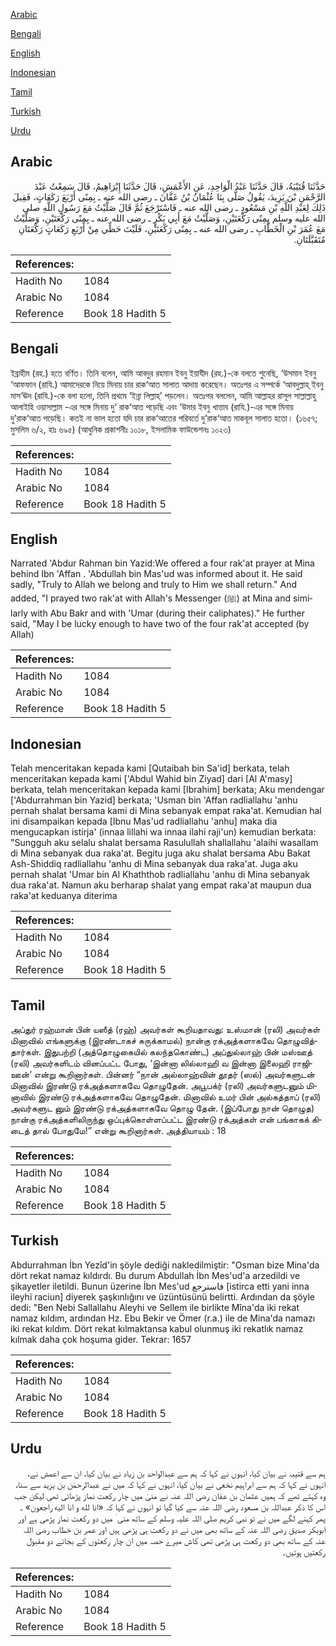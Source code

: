 [Arabic](#arabic)

[Bengali](#bengali)

[English](#english)

[Indonesian](#indonesian)

[Tamil](#tamil)

[Turkish](#turkish)

[Urdu](#urdu)

## Arabic


<div dir="rtl" lang="ar" style={{fontSize:'larger',backgroundColor:'#f8f9fa',padding:20}}>
حَدَّثَنَا قُتَيْبَةُ، قَالَ حَدَّثَنَا عَبْدُ الْوَاحِدِ، عَنِ الأَعْمَشِ، قَالَ حَدَّثَنَا إِبْرَاهِيمُ، قَالَ سَمِعْتُ عَبْدَ الرَّحْمَنِ بْنَ يَزِيدَ، يَقُولُ صَلَّى بِنَا عُثْمَانُ بْنُ عَفَّانَ ـ رضى الله عنه ـ بِمِنًى أَرْبَعَ رَكَعَاتٍ، فَقِيلَ ذَلِكَ لِعَبْدِ اللَّهِ بْنِ مَسْعُودٍ ـ رضى الله عنه ـ فَاسْتَرْجَعَ ثُمَّ قَالَ صَلَّيْتُ مَعَ رَسُولِ اللَّهِ صلى الله عليه وسلم بِمِنًى رَكْعَتَيْنِ، وَصَلَّيْتُ مَعَ أَبِي بَكْرٍ ـ رضى الله عنه ـ بِمِنًى رَكْعَتَيْنِ، وَصَلَّيْتُ مَعَ عُمَرَ بْنِ الْخَطَّابِ ـ رضى الله عنه ـ بِمِنًى رَكْعَتَيْنِ، فَلَيْتَ حَظِّي مِنْ أَرْبَعِ رَكَعَاتٍ رَكْعَتَانِ مُتَقَبَّلَتَانِ‏.‏
</div>
<div style={{backgroundColor:'#f8f9fa',padding:20, marginBottom: 10}}><table> <thead> <tr> <th>References:</th> <th></th> </tr> </thead> <tbody><tr><td>Hadith No</td><td>1084</td></tr><tr><td>Arabic No</td><td>1084</td></tr><tr><td>Reference</td><td>Book 18 Hadith 5</td></tr></tbody></table></div>

## Bengali


<div dir="ltr" lang="bn" style={{fontSize:'larger',backgroundColor:'#f8f9fa',padding:20}}>
ইব্রাহীম (রহ.) হতে বর্ণিত। তিনি বলেন, আমি আবদুর রহমান ইবনু ইয়াযীদ (রহ.)-কে বলতে শুনেছি, ‘উসমান ইবনু ‘আফফান (রাযি.) আমাদেরকে নিয়ে মিনায় চার রাক‘আত সালাত আদায় করেছেন। অতঃপর এ সম্পর্কে ‘আবদুল্লাহ্ ইবনু মাস‘ঊদ (রাযি.)-কে বলা হলো, তিনি প্রথমে ‘ইন্না লিল্লাহ্’ পড়লেন। অতঃপর বললেন, আমি আল্লাহর রাসূল সাল্লাল্লাহু আলাইহি ওয়াসাল্লাম -এর সঙ্গে মিনায় দু‘ রাক‘আত পড়েছি এবং ‘উমার ইবনু খাত্তাব (রাযি.)-এর সঙ্গে মিনায় দু’রাক‘আত পড়েছি। কতই না ভাল হতো যদি চার রাক‘আতের পরিবর্তে দু’রাক‘আত মাকবূল সালাত হতো। (১৬৫৭; মুসলিম ৬/২, হাঃ ৬৯৫) (আধুনিক প্রকাশনীঃ ১০১৮, ইসলামিক ফাউন্ডেশনঃ ১০২৩)
</div>
<div style={{backgroundColor:'#f8f9fa',padding:20, marginBottom: 10}}><table> <thead> <tr> <th>References:</th> <th></th> </tr> </thead> <tbody><tr><td>Hadith No</td><td>1084</td></tr><tr><td>Arabic No</td><td>1084</td></tr><tr><td>Reference</td><td>Book 18 Hadith 5</td></tr></tbody></table></div>

## English


<div dir="ltr" lang="en" style={{fontSize:'larger',backgroundColor:'#f8f9fa',padding:20}}>
Narrated 'Abdur Rahman bin Yazid:We offered a four rak'at prayer at Mina behind Ibn 'Affan . 'Abdullah bin Mas'ud was informed about it. He said sadly, "Truly to Allah we belong and truly to Him we shall return." And added, "I prayed two rak'at with Allah's Messenger (ﷺ) at Mina and similarly with Abu Bakr and with 'Umar (during their caliphates)." He further said, "May I be lucky enough to have two of the four rak'at accepted (by Allah)
</div>
<div style={{backgroundColor:'#f8f9fa',padding:20, marginBottom: 10}}><table> <thead> <tr> <th>References:</th> <th></th> </tr> </thead> <tbody><tr><td>Hadith No</td><td>1084</td></tr><tr><td>Arabic No</td><td>1084</td></tr><tr><td>Reference</td><td>Book 18 Hadith 5</td></tr></tbody></table></div>

## Indonesian


<div dir="ltr" lang="id" style={{fontSize:'larger',backgroundColor:'#f8f9fa',padding:20}}>
Telah menceritakan kepada kami [Qutaibah bin Sa'id] berkata, telah menceritakan kepada kami ['Abdul Wahid bin Ziyad] dari [Al A'masy] berkata, telah menceritakan kepada kami [Ibrahim] berkata; Aku mendengar ['Abdurrahman bin Yazid] berkata; 'Usman bin 'Affan radliallahu 'anhu pernah shalat bersama kami di Mina sebanyak empat raka'at. Kemudian hal ini disampaikan kepada [Ibnu Mas'ud radliallahu 'anhu] maka dia mengucapkan istirja' (innaa lillahi wa innaa ilahi raji'un) kemudian berkata: "Sungguh aku selalu shalat bersama Rasulullah shallallahu 'alaihi wasallam di Mina sebanyak dua raka'at. Begitu juga aku shalat bersama Abu Bakat Ash-Shiddiq radliallahu 'anhu di Mina sebanyak dua raka'at. Juga aku pernah shalat 'Umar bin Al Khaththob radliallahu 'anhu di Mina sebanyak dua raka'at. Namun aku berharap shalat yang empat raka'at maupun dua raka'at keduanya diterima
</div>
<div style={{backgroundColor:'#f8f9fa',padding:20, marginBottom: 10}}><table> <thead> <tr> <th>References:</th> <th></th> </tr> </thead> <tbody><tr><td>Hadith No</td><td>1084</td></tr><tr><td>Arabic No</td><td>1084</td></tr><tr><td>Reference</td><td>Book 18 Hadith 5</td></tr></tbody></table></div>

## Tamil


<div dir="ltr" lang="ta" style={{fontSize:'larger',backgroundColor:'#f8f9fa',padding:20}}>
அப்துர் ரஹ்மான் பின் யஸீத் (ரஹ்) அவர்கள் கூறியதாவது: உஸ்மான் (ரலி) அவர்கள் மினாவில் எங்களுக்கு (இரண்டாகச் சுருக்காமல்) நான்கு ரக்அத்களாகவே தொழுவித்தார்கள். இதுபற்றி (அத்தொழுகையில் கலந்தகொண்ட) அப்துல்லாஹ் பின் மஸ்ஊத் (ரலி) அவர்களிடம் வினப்பட்ட போது, ‘இன்னா லில்லாஹி வ இன்னா இலைஹி ராஜிஊன்’ என்று கூறினார்கள். பின்னர் “நான் அல்லாஹ்வின் தூதர் (ஸல்) அவர்களுடன் மினாவில் இரண்டு ரக்அத்களாகவே தொழுதேன். அபூபக்ர் (ரலி) அவர்களுடனும் மினாவில் இரண்டு ரக்அத்களாகவே தொழுதேன். மினாவில் உமர் பின் அல்கத்தாப் (ரலி) அவர்களுட னும் இரண்டு ரக்அத்களாகவே தொழு தேன். (இப்போது நான் தொழுத) நான்கு ரக்அத்களிலிருந்து ஒப்புக்கொள்ளப்பட்ட இரண்டு ரக்அத்கள் என் பங்காகக் கிடைத் தால் போதுமே!” என்று கூறினார்கள். அத்தியாயம் : 18
</div>
<div style={{backgroundColor:'#f8f9fa',padding:20, marginBottom: 10}}><table> <thead> <tr> <th>References:</th> <th></th> </tr> </thead> <tbody><tr><td>Hadith No</td><td>1084</td></tr><tr><td>Arabic No</td><td>1084</td></tr><tr><td>Reference</td><td>Book 18 Hadith 5</td></tr></tbody></table></div>

## Turkish


<div dir="ltr" lang="tr" style={{fontSize:'larger',backgroundColor:'#f8f9fa',padding:20}}>
Abdurrahman İbn Yezîd'in şöyle dediği nakledilmiştir: "Osman bize Mina'da dört rekat namaz kıldırdı. Bu durum Abdullah İbn Mes'ud'a arzedildi ve şikayetler iletildi. Bunun üzerine İbn Mes'ud فاسترجع [istirca etti yani inna ileyhi raciun] diyerek şaşkınlığını ve üzüntüsünü belirtti. Ardından da şöyle dedi: "Ben Nebi Sallallahu Aleyhi ve Sellem ile birlikte Mîna'da iki rekat namaz kıldım, ardından Hz. Ebu Bekir ve Ömer (r.a.) ile de Mina'da namazı iki rekat kıldım. Dört rekat kılmaktansa kabul olunmuş iki rekatlık namaz kılmak daha çok hoşuma gider. Tekrar: 1657
</div>
<div style={{backgroundColor:'#f8f9fa',padding:20, marginBottom: 10}}><table> <thead> <tr> <th>References:</th> <th></th> </tr> </thead> <tbody><tr><td>Hadith No</td><td>1084</td></tr><tr><td>Arabic No</td><td>1084</td></tr><tr><td>Reference</td><td>Book 18 Hadith 5</td></tr></tbody></table></div>

## Urdu


<div dir="rtl" lang="ur" style={{fontSize:'larger',backgroundColor:'#f8f9fa',padding:20}}>
ہم سے قتیبہ نے بیان کیا، انہوں نے کہا کہ ہم سے عبدالواحد بن زیاد نے بیان کیا، ان سے اعمش نے، انہوں نے کہا کہ ہم سے ابراہیم نخعی نے بیان کیا، انہوں نے کہا کہ میں نے عبدالرحمٰن بن یزید سے سنا، وہ کہتے تھے کہ ہمیں عثمان بن عفان رضی اللہ عنہ نے منیٰ میں چار رکعت نماز پڑھائی تھی لیکن جب اس کا ذکر عبداللہ بن مسعود رضی اللہ عنہ سے کیا گیا تو انہوں نے کہا کہ «انا لله و انا اليه راجعون» ۔ پھر کہنے لگے میں نے تو نبی کریم صلی اللہ علیہ وسلم کے ساتھ منی ٰ میں دو رکعت نماز پڑھی ہے اور ابوبکر صدیق رضی اللہ عنہ کے ساتھ بھی میں نے دو رکعت ہی پڑھی ہیں اور عمر بن خطاب رضی اللہ عنہ کے ساتھ بھی دو رکعت ہی پڑھی تھی کاش میرے حصہ میں ان چار رکعتوں کے بجائے دو مقبول رکعتیں ہوتیں۔
</div>
<div style={{backgroundColor:'#f8f9fa',padding:20, marginBottom: 10}}><table> <thead> <tr> <th>References:</th> <th></th> </tr> </thead> <tbody><tr><td>Hadith No</td><td>1084</td></tr><tr><td>Arabic No</td><td>1084</td></tr><tr><td>Reference</td><td>Book 18 Hadith 5</td></tr></tbody></table></div>
